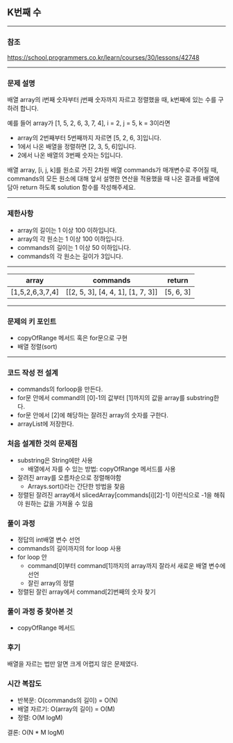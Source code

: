 ## K번째 수

***
### 참조
https://school.programmers.co.kr/learn/courses/30/lessons/42748

***
### 문제 설명
배열 array의 i번째 숫자부터 j번째 숫자까지 자르고 정렬했을 때, k번째에 있는 수를 구하려 합니다.

예를 들어 array가 [1, 5, 2, 6, 3, 7, 4], i = 2, j = 5, k = 3이라면

- array의 2번째부터 5번째까지 자르면 [5, 2, 6, 3]입니다.
- 1에서 나온 배열을 정렬하면 [2, 3, 5, 6]입니다.
- 2에서 나온 배열의 3번째 숫자는 5입니다.

배열 array, [i, j, k]를 원소로 가진 2차원 배열 commands가 매개변수로 주어질 때, commands의 모든 원소에 대해 앞서 설명한 연산을 적용했을 때 나온 결과를 배열에 담아 return 하도록 solution 함수를 작성해주세요.


***
### 제한사항
- array의 길이는 1 이상 100 이하입니다.
- array의 각 원소는 1 이상 100 이하입니다.
- commands의 길이는 1 이상 50 이하입니다.
- commands의 각 원소는 길이가 3입니다.

***
| array            | commands                          | return    |
|------------------|-----------------------------------|-----------|
| [1,5,2,6,3,7,4]  | [[2, 5, 3], [4, 4, 1], [1, 7, 3]] | [5, 6, 3] |

***
### 문제의 키 포인트
- copyOfRange 메서드 혹은 for문으로 구현
- 배열 정렬(sort)

***
### 코드 작성 전 설계
- commands의 forloop을 만든다.
- for문 안에서 command의 [0]-1의 값부터 [1]까지의 값을 array를 substring한다.
- for문 안에서 [2]에 해당하는 잘려진 array의 숫자를 구한다.
- arrayList에 저장한다.

### 처음 설계한 것의 문제점
- substring은 String에만 사용
  - 배열에서 자를 수 있는 방법: copyOfRange 메서드를 사용
- 잘려진 array를 오름차순으로 정렬해야함
  - Arrays.sort()라는 간단한 방법을 찾음
- 정렬된 잘려진 array에서 slicedArray[commands[i][2]-1] 이런식으로 -1을 해줘야 원하는 값을 가져올 수 있음

### 풀이 과정
- 정답의 int배열 변수 선언
- commands의 길이까지의 for loop 사용 
- for loop 안
  - command[0]부터 command[1]까지의 array까지 잘라서 새로운 배열 변수에 선언
  - 잘린 array의 정렬
- 정렬된 잘린 array에서 command[2]번째의 숫자 찾기

### 풀이 과정 중 찾아본 것
- copyOfRange 메서드

### 후기
배열을 자르는 법만 알면 크게 어렵지 않은 문제였다.

### 시간 복잡도
- 반복문: O(commands의 길이) = O(N)
- 배열 자르기: O(array의 길이) = O(M)
- 정렬: O(M logM)

결론: O(N * M logM)
